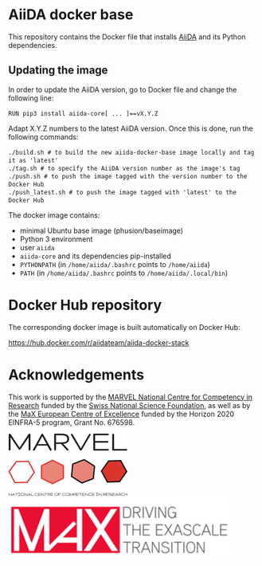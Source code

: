# AiiDA docker base
This repository contains the Docker file that installs [AiiDA](http://www.aiida.net)
and its Python dependencies.

## Updating the image
In order to update the AiiDA version, go to Docker file and change the following line:
```
RUN pip3 install aiida-core[ ... ]==vX.Y.Z

```
Adapt X.Y.Z numbers to the latest AiiDA version. Once this is done,
run the following commands:

```
./build.sh # to build the new aiida-docker-base image locally and tag it as 'latest'
./tag.sh # to specify the AiiDA version number as the image's tag
./push.sh # to push the image tagged with the version number to the Docker Hub
./push_latest.sh # to push the image tagged with 'latest' to the Docker Hub
```

The docker image contains:
 * minimal Ubuntu base image (phusion/baseimage)
 * Python 3 environment
 * user `aiida`
 * `aiida-core` and its dependencies pip-installed
 * `PYTHONPATH` (in `/home/aiida/.bashrc` points to `/home/aiida`)
 * `PATH` (in `/home/aiida/.bashrc` points to `/home/aiida/.local/bin`)

# Docker Hub repository

The corresponding docker image is built automatically on Docker Hub:

https://hub.docker.com/r/aiidateam/aiida-docker-stack


# Acknowledgements

This work is supported by the [MARVEL National Centre for Competency in Research](<http://nccr-marvel.ch>)
funded by the [Swiss National Science Foundation](<http://www.snf.ch/en>), as well as by the [MaX
European Centre of Excellence](<http://www.max-centre.eu/>) funded by the Horizon 2020 EINFRA-5 program,
Grant No. 676598.

![MARVEL](miscellaneous/logos/MARVEL.png)
![MaX](miscellaneous/logos/MaX.png)
